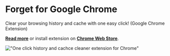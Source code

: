# Forget for Google Chrome
Clear your browsing history and cache with one easy click! (Google Chrome Extension)

**[Read more](https://virae.github.io/forget/)** or install extension on **[Chrome Web Store](https://chrome.google.com/webstore/detail/pcdnmhdaiehinndodginnphbakcoffoa)**.

!["One click history and cachce cleaner extension for Chrome"](http://virae.org/screenshots/yJaWOrwltMVS6JW7lFDTl4.png)
